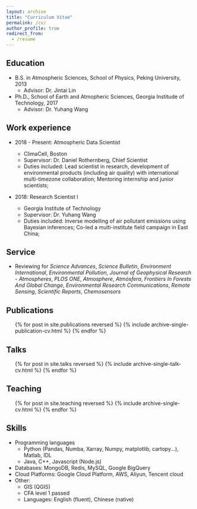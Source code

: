 ```yaml
---
layout: archive
title: "Curriculum Vitae"
permalink: /cv/
author_profile: true
redirect_from:
  - /resume
---
```


## Education
* B.S. in Atmospheric Sciences, School of Physics, Peking University, 2013
  * Advisor: Dr. Jintai Lin
* Ph.D., School of Earth and Atmopheric Sciences, Georgia Institude of Technology, 2017
  * Advisor: Dr. Yuhang Wang

## Work experience
* 2018 - Present: Atmospheric Data Scientist
  * ClimaCell, Boston
  * Supervisor: Dr. Daniel Rothernberg, Chief Scientist
  * Duties included: Lead scientist in research, development of environmental products (including air quality) with international multi-timezone collaboration; Mentoring internship and junior scientists;

* 2018: Research Scientist I
  * Georgia Institute of Technology
  * Supervisor: Dr. Yuhang Wang
  * Duties included: Inverse modelling of air pollutant emissions using Bayesian inferences; Co-led a multi-institute field campaign in East China;

## Service
* Reviewing for <i>Science Advances</i>, <i>Science Bulletin</i>, <i>Environment International</i>, <i>Environmental Pollution</i>, <i>Journal of Geophysical Research - Atmospheres</i>, <i>PLOS ONE</i>, <i>Atmosphere</i>, <i>Atmósfera</i>, <i>Frontiers In Forests And Global Change</i>, <i>Environmental Research Communications</i>, <i>Remote Sensing</i>, <i>Scientific Reports</i>, <i>Chemosensors</i>

## Publications
  <ul>{% for post in site.publications reversed %}
    {% include archive-single-publication-cv.html %}
  {% endfor %}</ul>
  
## Talks
  <ul>{% for post in site.talks reversed %}
    {% include archive-single-talk-cv.html %}
  {% endfor %}</ul>
  
## Teaching
  <ul>{% for post in site.teaching reversed %}
    {% include archive-single-cv.html %}
  {% endfor %}</ul>
    
## Skills
* Programming languages
  * Python (Pandas, Numba, Xarray, Numpy, matplotlib, cartopy...), Matlab, IDL
  * Java, C++, Javascript (Node.js)
* Databases: MongoDB, Redis, MySQL, Google BigQuery
* Cloud Platforms: Google Cloud Platform, AWS, Aliyun, Tencent cloud
* Other:
  * GIS (QGIS)
  * CFA level 1 passed 
  * Languages: English (fluent), Chinese (native)

